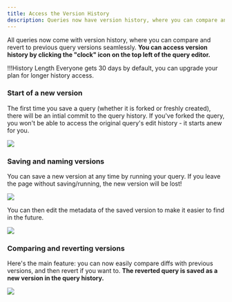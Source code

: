 ```yaml
---
title: Access the Version History
description: Queries now have version history, where you can compare and revert to previous query versions.
---
```


All queries now come with version history, where you can compare and revert to previous query versions seamlessly. **You can access version history by clicking the "clock" icon on the top left of the query editor.**

!!!History Length
    Everyone gets 30 days by default, you can upgrade your plan for longer history access. 

### Start of a new version

The first time you save a query (whether it is forked or freshly created), there will be an intial commit to the query history. If you've forked the query, you won't be able to access the original query's edit history - it starts anew for you.

![](images/version-history/version_start.PNG)

### Saving and naming versions

You can save a new version at any time by running your query. If you leave the page without saving/running, the new version will be lost!

![](images/version-history/version_saved.PNG)

You can then edit the metadata of the saved version to make it easier to find in the future. 

![](images/version-history/simplified_query.gif)

### Comparing and reverting versions

Here's the main feature: you can now easily compare diffs with previous versions, and then revert if you want to. **The reverted query is saved as a new version in the query history.**

![](images/version-history/compare_query.gif)